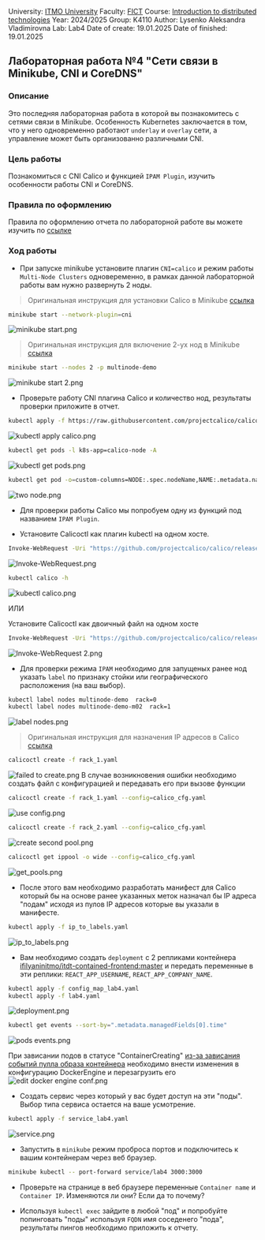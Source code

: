 University: [ITMO University](https://itmo.ru/ru/)
Faculty: [FICT](https://fict.itmo.ru)
Course: [Introduction to distributed technologies](https://github.com/itmo-ict-faculty/introduction-to-distributed-technologies)
Year: 2024/2025
Group: K4110
Author: Lysenko Aleksandra Vladimirovna
Lab: Lab4
Date of create: 19.01.2025
Date of finished: 19.01.2025

## Лабораторная работа №4 "Сети связи в Minikube, CNI и CoreDNS"
### Описание

Это последняя лабораторная работа в которой вы познакомитесь с сетями связи в Minikube. Особенность Kubernetes заключается в том, что у него одновременно работают `underlay` и `overlay`  сети, а управление может быть организованно различными CNI.

### Цель работы

Познакомиться с CNI Calico и функцией `IPAM Plugin`, изучить особенности работы CNI и CoreDNS.

### Правила по оформлению

Правила по оформлению отчета по лабораторной работе вы можете изучить по [ссылке](../reportdesign.md)

### Ход работы

- При запуске minikube установите плагин `CNI=calico` и режим работы `Multi-Node Clusters` одновеременно, в рамках данной лабораторной работы вам нужно развернуть 2 ноды.

> Оригинальная инструкция для установки Calico в Minikube [ссылка](https://projectcalico.docs.tigera.io/getting-started/kubernetes/minikube)
```bash
minikube start --network-plugin=cni
```
![minikube start.png](pictures%2Fminikube%20start.png)

> Оригинальная инструкция для включение 2-ух нод в Minikube [ссылка](https://minikube.sigs.k8s.io/docs/tutorials/multi_node/)
```bash
minikube start --nodes 2 -p multinode-demo
```
![minikube start 2.png](pictures%2Fminikube%20start%202.png)

- Проверьте работу CNI плагина Calico и количество нод, результаты проверки приложите в отчет.

```bash
kubectl apply -f https://raw.githubusercontent.com/projectcalico/calico/v3.29.1/manifests/calico.yaml
```
![kubectl apply calico.png](pictures%2Fkubectl%20apply%20calico.png)

```bash
kubectl get pods -l k8s-app=calico-node -A
```
![kubectl get pods.png](pictures%2Fkubectl%20get%20pods.png)
```bash
kubectl get pod -o=custom-columns=NODE:.spec.nodeName,NAME:.metadata.name --all-namespaces
```
![two node.png](pictures%2Ftwo%20node.png)

- Для проверки работы Calico мы попробуем одну из функций под названием `IPAM Plugin`.

- Установите Calicoctl как плагин kubectl на одном хосте.
```bash
Invoke-WebRequest -Uri "https://github.com/projectcalico/calico/releases/download/v3.29.1/calicoctl-windows-amd64.exe" -OutFile kubectl-calico.exe
```
![Invoke-WebRequest.png](pictures%2FInvoke-WebRequest.png)

```bash
kubectl calico -h
```
![kubectl calico.png](pictures%2Fkubectl%20apply%20calico.png)

ИЛИ

Установите Calicoctl как двоичный файл на одном хосте
```bash
Invoke-WebRequest -Uri "https://github.com/projectcalico/calico/releases/download/v3.29.1/calicoctl-windows-amd64.exe" -OutFile "calicoctl.exe"
```
![Invoke-WebRequest 2.png](pictures%2FInvoke-WebRequest%202.png)

- Для проверки режима `IPAM` необходимо для запущеных ранее нод указать `label` по признаку стойки или географического расположения (на ваш выбор).

```bash
kubectl label nodes multinode-demo  rack=0
kubectl label nodes multinode-demo-m02  rack=1
```
![label nodes.png](pictures%2Flabel%20nodes.png)
> Оригинальная инструкция для назначения IP адресов в Calico [ссылка](https://projectcalico.docs.tigera.io/networking/assign-ip-addresses-topology)
```bash
calicoctl create -f rack_1.yaml
```
![failed to create.png](pictures%2Ffailed%20to%20create.png)
В случае возникновения ошибки необходимо создать файл с конфигурацией и передавать его при вызове функции
```bash
calicoctl create -f rack_1.yaml --config=calico_cfg.yaml
```
![use config.png](pictures%2Fuse%20config.png)

```bash
calicoctl create -f rack_2.yaml --config=calico_cfg.yaml
```
![create second pool.png](pictures%2Fcreate%20second%20pool.png)

```bash
calicoctl get ippool -o wide --config=calico_cfg.yaml
```
![get_pools.png](pictures%2Fget_pools.png)

- После этого вам необходимо разработать манифест для Calico который бы на основе ранее указанных меток назначал бы IP адреса "подам" исходя из пулов IP адресов которые вы указали в манифесте.

```bash
kubectl apply -f ip_to_labels.yaml
```
![ip_to_labels.png](pictures%2Fip_to_labels.png)

- Вам необходимо создать `deployment` с 2 репликами контейнера [ifilyaninitmo/itdt-contained-frontend:master](https://hub.docker.com/repository/docker/ifilyaninitmo/itdt-contained-frontend) и передать переменные в эти реплики: `REACT_APP_USERNAME`, `REACT_APP_COMPANY_NAME`.

```bash
kubectl apply -f config_map_lab4.yaml
kubectl apply -f lab4.yaml
```
![deployment.png](pictures%2Fdeployment.png)

```bash
kubectl get events --sort-by=".metadata.managedFields[0].time"
```
![pods events.png](pictures%2Fpods%20events.png)

При зависании подов в статусе "ContainerCreating" [из-за зависания событий пулла образа контейнера](https://serverfault.com/questions/728727/kubernetes-stuck-on-containercreating) необходимо внести изменения в конфигурацию DockerEngine и перезагрузить его
![edit docker engine conf.png](pictures%2Fedit%20docker%20engine%20conf.png)

- Создать сервис через который у вас будет доступ на эти "поды". Выбор типа сервиса остается на ваше усмотрение.

```bash
kubectl apply -f service_lab4.yaml
```
![service.png](pictures%2Fservice.png)
- Запустить в `minikube` режим проброса портов и подключитесь к вашим контейнерам через веб браузер.

```bash
minikube kubectl -- port-forward service/lab4 3000:3000
```

- Проверьте на странице в веб браузере переменные `Container name` и `Container IP`. Изменяются ли они? Если да то почему?

- Используя `kubectl exec` зайдите в любой "под" и попробуйте попинговать "поды" используя `FQDN` имя соседенего "пода", результаты пингов необходимо приложить к отчету. 